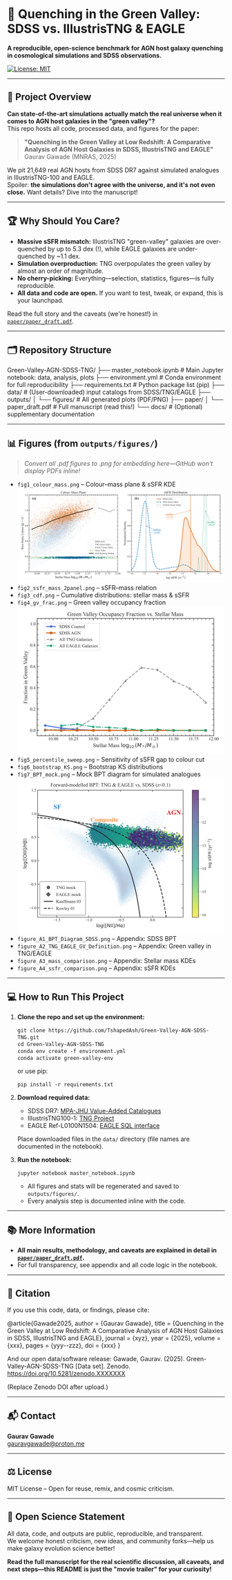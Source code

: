 # 🌌 Quenching in the Green Valley: SDSS vs. IllustrisTNG & EAGLE

**A reproducible, open-science benchmark for AGN host galaxy quenching in cosmological simulations and SDSS observations.**

[![License: MIT](https://img.shields.io/badge/License-MIT-blue.svg)](LICENSE)

---

## 🚀 Project Overview

**Can state-of-the-art simulations actually match the real universe when it comes to AGN host galaxies in the "green valley"?**  
This repo hosts all code, processed data, and figures for the paper:

> **"Quenching in the Green Valley at Low Redshift: A Comparative Analysis of AGN Host Galaxies in SDSS, IllustrisTNG and EAGLE"**  
> Gaurav Gawade (MNRAS, 2025)

We pit 21,649 real AGN hosts from SDSS DR7 against simulated analogues in IllustrisTNG-100 and EAGLE.  
Spoiler: **the simulations don't agree with the universe, and it's not even close.** Want details? Dive into the manuscript!

---

## 🏆 Why Should You Care?

- **Massive sSFR mismatch:** IllustrisTNG "green-valley" galaxies are over-quenched by up to 5.3 dex (!), while EAGLE galaxies are under-quenched by ~1.1 dex.
- **Simulation overproduction:** TNG overpopulates the green valley by almost an order of magnitude.
- **No cherry-picking:** Everything—selection, statistics, figures—is fully reproducible.
- **All data and code are open.** If you want to test, tweak, or expand, this is your launchpad.

Read the full story and the caveats (we're honest!) in [`paper/paper_draft.pdf`](paper/paper_draft.pdf).

---

## 🗂 Repository Structure

Green-Valley-AGN-SDSS-TNG/
├── master_notebook.ipynb # Main Jupyter notebook: data, analysis, plots
├── environment.yml # Conda environment for full reproducibility
├── requirements.txt # Python package list (pip)
├── data/ # (User-downloaded) input catalogs from SDSS/TNG/EAGLE
├── outputs/
│ └── figures/ # All generated plots (PDF/PNG)
├── paper/
│ └── paper_draft.pdf # Full manuscript (read this!)
└── docs/ # (Optional) supplementary documentation


---

## 📊 Figures (from `outputs/figures/`)

> *Convert all .pdf figures to .png for embedding here—GitHub won't display PDFs inline!*

- `fig1_colour_mass.png` – Colour–mass plane & sSFR KDE  
  ![Colour–Mass Plane](outputs/figures/fig1_colour_mass.png)
- `fig2_ssfr_mass_2panel.png` – sSFR–mass relation
- `fig3_cdf.png` – Cumulative distributions: stellar mass & sSFR
- `fig4_gv_frac.png` – Green valley occupancy fraction  
  ![GV Occupancy](outputs/figures/fig4_gv_frac.png)
- `fig5_percentile_sweep.png` – Sensitivity of sSFR gap to colour cut
- `fig6_bootstrap_KS.png` – Bootstrap KS distributions
- `fig7_BPT_mock.png` – Mock BPT diagram for simulated analogues  
  ![Mock BPT](outputs/figures/fig7_BPT_mock.png)
- `figure_A1_BPT_Diagram_SDSS.png` – Appendix: SDSS BPT
- `figure_A2_TNG_EAGLE_GV_Definition.png` – Appendix: Green valley in TNG/EAGLE
- `figure_A3_mass_comparison.png` – Appendix: Stellar mass KDEs
- `figure_A4_ssfr_comparison.png` – Appendix: sSFR KDEs

---

## 💻 How to Run This Project

1. **Clone the repo and set up the environment:**
    ```
    git clone https://github.com/TshapedAsh/Green-Valley-AGN-SDSS-TNG.git
    cd Green-Valley-AGN-SDSS-TNG
    conda env create -f environment.yml
    conda activate green-valley-env
    ```
    or use pip:
    ```
    pip install -r requirements.txt
    ```

2. **Download required data:**
    - SDSS DR7: [MPA-JHU Value-Added Catalogues](https://wwwmpa.mpa-garching.mpg.de/SDSS/DR7/Data/)
    - IllustrisTNG100-1: [TNG Project](https://www.tng-project.org/data/downloads/TNG100-1/)
    - EAGLE Ref-L0100N1504: [EAGLE SQL interface](http://virgodb.dur.ac.uk:8080/Eagle/)

    Place downloaded files in the `data/` directory (file names are documented in the notebook).

3. **Run the notebook:**
    ```
    jupyter notebook master_notebook.ipynb
    ```
    - All figures and stats will be regenerated and saved to `outputs/figures/`.
    - Every analysis step is documented inline with the code.

---

## 📚 More Information

- **All main results, methodology, and caveats are explained in detail in [`paper/paper_draft.pdf`](paper/paper_draft.pdf).**
- For full transparency, see appendix and all code logic in the notebook.

---

## 📜 Citation

If you use this code, data, or findings, please cite:

@article{Gawade2025,
author = {Gaurav Gawade},
title = {Quenching in the Green Valley at Low Redshift: A Comparative Analysis of AGN Host Galaxies in SDSS, IllustrisTNG and EAGLE},
journal = {xyz},
year = {2025},
volume = {xxx},
pages = {yyy--zzz},
doi = {xxx} 
}


And our open data/software release:
Gawade, Gaurav. (2025). Green-Valley-AGN-SDSS-TNG [Data set]. Zenodo. https://doi.org/10.5281/zenodo.XXXXXXX



(Replace Zenodo DOI after upload.)

---

## 📬 Contact

**Gaurav Gawade**  
[gauravgawade@proton.me](mailto:gauravgawade@proton.me)

---

## ⚖️ License

MIT License – Open for reuse, remix, and cosmic criticism.

---

## 🚦 Open Science Statement

All data, code, and outputs are public, reproducible, and transparent.  
We welcome honest criticism, new ideas, and community forks—help us make galaxy evolution science better!

**Read the full manuscript for the real scientific discussion, all caveats, and next steps—this README is just the "movie trailer" for your curiosity!**
